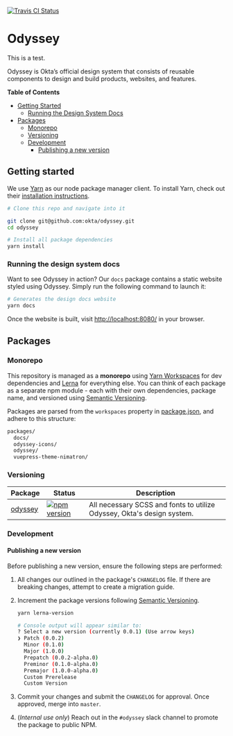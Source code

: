 [![Travis CI Status](http://img.shields.io/travis/okta/odyssey.svg?label=travis)](https://travis-ci.org/okta/odyssey/master)

# Odyssey


This is a test.

Odyssey is Okta’s official design system that consists of reusable components to design and build products, websites, and features.

**Table of Contents**

<!-- TOC depthFrom:2 -->

- [Getting Started](#getting-started)
    - [Running the Design System Docs](#running-the-design-system-docs)
- [Packages](#packages)
    - [Monorepo](#monorepo)
    - [Versioning](#versioning)
    - [Development](#development)
        - [Publishing a new version](#publishing-a-new-version)

<!-- /TOC -->

## Getting started

We use [Yarn](https://github.com/yarnpkg/yarn) as our node package manager client. To install Yarn, check out their [installation instructions](https://yarnpkg.com/getting-started/install).

```bash
# Clone this repo and navigate into it

git clone git@github.com:okta/odyssey.git
cd odyssey

# Install all package dependencies
yarn install
```

### Running the design system docs

Want to see Odyssey in action? Our `docs` package contains a static website styled using Odyssey. Simply run the following command to launch it:

```bash
# Generates the design docs website
yarn docs
```

Once the website is built, visit <http://localhost:8080/> in your browser.

## Packages

### Monorepo

This repository is managed as a **monorepo** using [Yarn Workspaces](https://yarnpkg.com/blog/2017/08/02/introducing-workspaces/) for dev dependencies and [Lerna](https://lernajs.io/) for everything else. You can think of each package as a separate npm module - each with their own dependencies, package name, and versioned using [Semantic Versioning](https://semver.org/).

Packages are parsed from the `workspaces` property in [package.json](package.json), and adhere to this structure:

```bash
packages/
  docs/
  odyssey-icons/
  odyssey/
  vuepress-theme-nimatron/
```

### Versioning

| Package | Status | Description |
| -------- | ----- | ------ |
| [odyssey](/packages/odyssey) | [![npm version](https://img.shields.io/npm/v/@okta/odyssey.svg?style=flat-square)](https://www.npmjs.com/package/@okta/odyssey) | All necessary SCSS and fonts to utilize Odyssey, Okta's design system. |

### Development

#### Publishing a new version

Before publishing a new version, ensure the following steps are performed:

1. All changes our outlined in the package's `CHANGELOG` file. If there are breaking changes, attempt to create a migration guide.

2. Increment the package versions following [Semantic Versioning](https://semver.org/).

    ```bash
    yarn lerna-version

    # Console output will appear similar to:
    ? Select a new version (currently 0.0.1) (Use arrow keys)
    ❯ Patch (0.0.2)
      Minor (0.1.0)
      Major (1.0.0)
      Prepatch (0.0.2-alpha.0)
      Preminor (0.1.0-alpha.0)
      Premajor (1.0.0-alpha.0)
      Custom Prerelease
      Custom Version
    ```

3. Commit your changes and submit the `CHANGELOG` for approval. Once approved, merge into `master`.

4. (*Internal use only*) Reach out in the `#odyssey` slack channel to promote the package to public NPM.
